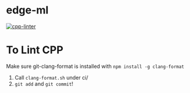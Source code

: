 # edge-ml

[![cpp-linter](https://github.com/cpp-linter/cpp-linter-action/actions/workflows/cpp-linter.yml/badge.svg)](https://github.com/cpp-linter/cpp-linter-action/actions/workflows/cpp-linter.yml)

# To Lint CPP
Make sure git-clang-format is installed with `npm install -g clang-format`
1. Call `clang-format.sh` under ci/
2. `git add` and `git commit`!
